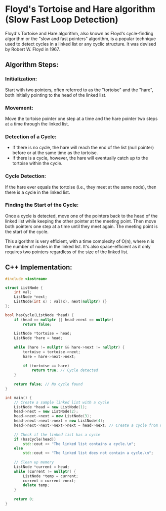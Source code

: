 # Floyd's Tortoise and Hare algorithm (Slow Fast Loop Detection)

Floyd's Tortoise and Hare algorithm, also known as Floyd's cycle-finding algorithm or the "slow and fast pointers" algorithm, is a popular technique used to detect cycles in a linked list or any cyclic structure. It was devised by Robert W. Floyd in 1967.

## Algorithm Steps:

### Initialization:
Start with two pointers, often referred to as the "tortoise" and the "hare", both initially pointing to the head of the linked list.

### Movement:
Move the tortoise pointer one step at a time and the hare pointer two steps at a time through the linked list.

### Detection of a Cycle:
- If there is no cycle, the hare will reach the end of the list (null pointer) before or at the same time as the tortoise.
- If there is a cycle, however, the hare will eventually catch up to the tortoise within the cycle.

### Cycle Detection:
If the hare ever equals the tortoise (i.e., they meet at the same node), then there is a cycle in the linked list.

### Finding the Start of the Cycle:
Once a cycle is detected, move one of the pointers back to the head of the linked list while keeping the other pointer at the meeting point. Then move both pointers one step at a time until they meet again. The meeting point is the start of the cycle.

This algorithm is very efficient, with a time complexity of O(n), where n is the number of nodes in the linked list. It's also space-efficient as it only requires two pointers regardless of the size of the linked list.

## C++ Implementation:

```cpp
#include <iostream>

struct ListNode {
    int val;
    ListNode *next;
    ListNode(int x) : val(x), next(nullptr) {}
};

bool hasCycle(ListNode *head) {
    if (head == nullptr || head->next == nullptr)
        return false;
    
    ListNode *tortoise = head;
    ListNode *hare = head;
    
    while (hare != nullptr && hare->next != nullptr) {
        tortoise = tortoise->next;
        hare = hare->next->next;
        
        if (tortoise == hare)
            return true; // Cycle detected
    }
    
    return false; // No cycle found
}

int main() {
    // Create a sample linked list with a cycle
    ListNode *head = new ListNode(1);
    head->next = new ListNode(2);
    head->next->next = new ListNode(3);
    head->next->next->next = new ListNode(4);
    head->next->next->next->next = head->next; // Create a cycle from node 4 to node 2
    
    // Check if the linked list has a cycle
    if (hasCycle(head))
        std::cout << "The linked list contains a cycle.\n";
    else
        std::cout << "The linked list does not contain a cycle.\n";
    
    // Clean up memory
    ListNode *current = head;
    while (current != nullptr) {
        ListNode *temp = current;
        current = current->next;
        delete temp;
    }
    
    return 0;
}
```
